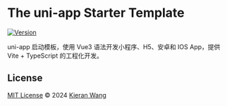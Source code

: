 # The uni-app Starter Template

[![Version](https://img.shields.io/github/v/release/starter-collective/starter-uni-app?style=flat&label=%20&color=%2309090b)](https://github.com/starter-collective/starter-uni-app/releases)

uni-app 启动模板，使用 Vue3 语法开发小程序、H5、安卓和 IOS App，提供 Vite + TypeScript 的工程化开发。

## License

[MIT License](./LICENSE) © 2024 [Kieran Wang](https://github.com/kieranwv/)
